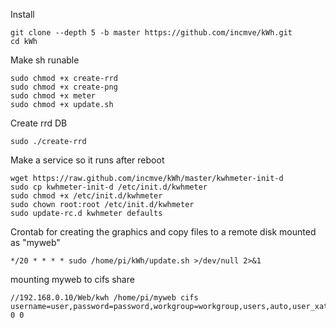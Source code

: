 Install
```
git clone --depth 5 -b master https://github.com/incmve/kWh.git
cd kWh
```
Make sh runable
```
sudo chmod +x create-rrd
sudo chmod +x create-png
sudo chmod +x meter
sudo chmod +x update.sh
 ```
Create rrd DB
```
sudo ./create-rrd
```

Make a service so it runs after reboot
```
wget https://raw.github.com/incmve/kWh/master/kwhmeter-init-d
sudo cp kwhmeter-init-d /etc/init.d/kwhmeter
sudo chmod +x /etc/init.d/kwhmeter
sudo chown root:root /etc/init.d/kwhmeter
sudo update-rc.d kwhmeter defaults
```

Crontab for creating the graphics and copy files to a remote disk mounted as "myweb"
```
*/20 * * * * sudo /home/pi/kWh/update.sh >/dev/null 2>&1
```

mounting myweb to cifs share
```
//192.168.0.10/Web/kwh /home/pi/myweb cifs username=user,password=password,workgroup=workgroup,users,auto,user_xattr 0 0
```
